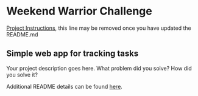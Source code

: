 # Weekend Warrior Challenge

[Project Instructions](./INSTRUCTIONS.md), this line may be removed once you have updated the README.md

## Simple web app for tracking tasks

Your project description goes here. What problem did you solve? How did you solve it?

Additional README details can be found [here](https://github.com/PrimeAcademy/readme-template/blob/master/README.md).
